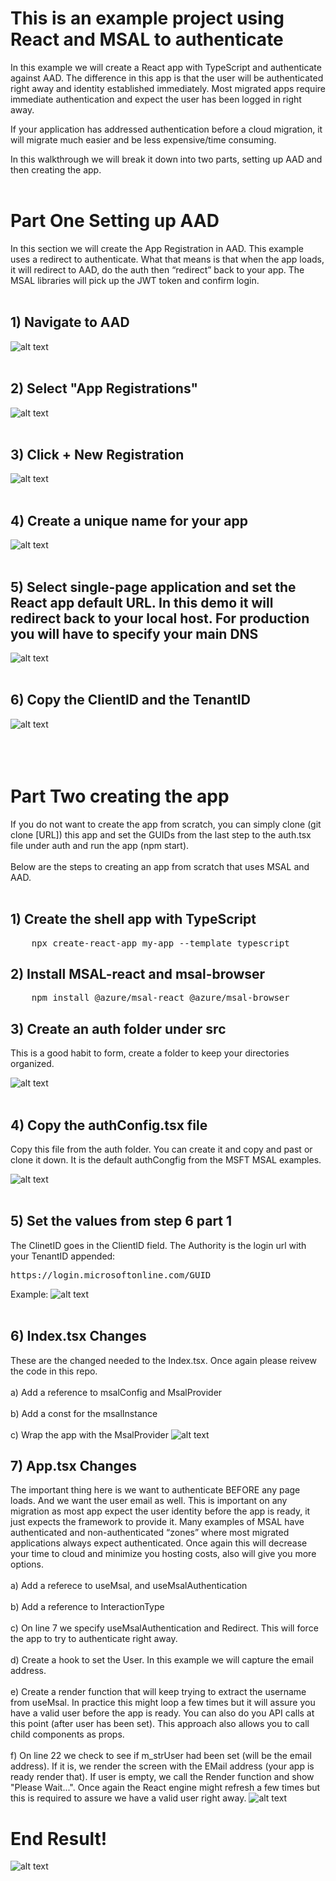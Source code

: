 # This is an example project using React and MSAL to authenticate

In this example we will create a React app with TypeScript and authenticate against AAD. The difference in this app is that the user will be authenticated right away and identity established immediately. Most migrated apps require immediate authentication and expect the user has been logged in right away. 

If your application has addressed authentication before a cloud migration, it will migrate much easier and be less expensive/time consuming. 

In this walkthrough we will break it down into two parts, setting up AAD and then creating the app. 
<br><br>
# Part One Setting up AAD
In this section we will create the App Registration in AAD. This example uses a redirect to authenticate. What that means is that when the app loads, it will redirect to AAD, do the auth then “redirect” back to your app. The MSAL libraries will pick up the JWT token and confirm login. 
<br><br>
## 1) Navigate to AAD
![alt text](./Screen/1.png)
<br><br>
## 2) Select "App Registrations"
![alt text](./Screen/2.png)
<br><br>
## 3) Click + New Registration
![alt text](./Screen/3.png)
<br><br>
## 4) Create a unique name for your app
![alt text](./Screen/4.png)
<br><br>
## 5) Select single-page application and set the React app default URL. In this demo it will redirect back to your local host. For production you will have to specify your main DNS
![alt text](./Screen/5.png)
<br><br>
## 6) Copy the ClientID and the TenantID
![alt text](./Screen/6.png)
<br><br>
<br><br>
# Part Two creating the app
If you do not want to create the app from scratch, you can simply clone (git clone [URL]) this app and set the GUIDs from the last step to the auth.tsx file under auth and run the app (npm start).
<br><br>
Below are the steps to creating an app from scratch that uses MSAL and AAD.
<br><br>
## 1) Create the shell app with TypeScript
<pre>
    npx create-react-app my-app --template typescript
</pre>
## 2) Install MSAL-react and msal-browser
<pre>
    npm install @azure/msal-react @azure/msal-browser
</pre>
## 3) Create an auth folder under src
This is a good habit to form, create a folder to keep your directories organized.

![alt text](./Screen/a1.png)
<br><br>
## 4) Copy the authConfig.tsx file
Copy this file from the auth folder. You can create it and copy and past or clone it down. It is the default authCongfig from the MSFT MSAL examples.

![alt text](./Screen/a2.png)
<br><br>
## 5) Set the values from step 6 part 1
The ClinetID goes in the ClientID field. The Authority is the login url with your TenantID appended:
<pre>
https://login.microsoftonline.com/GUID
</pre>
Example:
![alt text](./Screen/a6.png)
<br><br>
## 6) Index.tsx Changes
These are the changed needed to the Index.tsx. Once again please reivew the code in this repo.
<br><br>
a) Add a reference to msalConfig and MsalProvider
<br><br>
b) Add a const for the msalInstance
<br><br>
c) Wrap the app with the MsalProvider
![alt text](./Screen/a3.png)


## 7) App.tsx Changes
The important thing here is we want to authenticate BEFORE any page loads. And we want the user email as well. This is important on any migration as most app expect the user identity before the app is ready, it just expects the framework to provide it. Many examples of MSAL have authenticated and non-authenticated “zones” where most migrated applications always expect authenticated. Once again this will decrease your time to cloud and minimize you hosting costs, also will give you more options. 
<br><br>
a) Add a referece to useMsal, and useMsalAuthentication
<br><br>
b) Add a reference to InteractionType
<br><br>
c) On line 7 we specify useMsalAuthentication and Redirect. This will force the app to try to authenticate right away.
<br><br>
d) Create a hook to set the User. In this example we will capture the email address.
<br><br>
e) Create a render function that will keep trying to extract the username from useMsal. In practice this might loop a few times but it will assure you have a valid user before the app is ready. You can also do you API calls at this point (after user has been set). This approach also allows you to call child components as props.
<br><br>
f) On line 22 we check to see if m_strUser had been set (will be the email address). If it is, we render the screen with the EMail address (your app is ready render that). If user is empty, we call the Render function and show "Please Wait...". Once again the React engine might refresh a few times but this is required to assure we have a valid user right away. 
![alt text](./Screen/a4.png)

# End Result!
![alt text](./Screen/a7.png)
